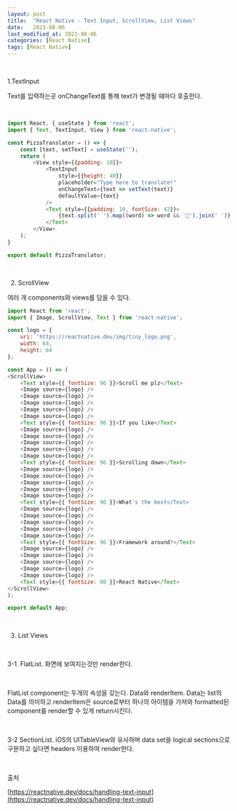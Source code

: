 ```yaml
---
layout: post
title:  "React Native - Text Input, ScrollView, List Views"
date:   2021-08-06
last_modified_at: 2021-08-06
categories: [React Native]
tags: [React Native]
---
```


<br/>

1.TextInput

Text를 입력하는곳 onChangeText를 통해 text가 변경될 때마다 호출한다.

<br/>

```javascript
import React, { useState } from 'react';
import { Text, TextInput, View } from 'react-native';

const PizzaTranslator = () => {
    const [text, setText] = useState('');
    return (
        <View style={{padding: 10}}>
            <TextInput
                style={{height: 40}}
                placeholder="Type here to translate!"
                onChangeText={text => setText(text)}
                defaultValue={text}
            />
            <Text style={{padding: 10, fontSize: 42}}>
                {text.split(' ').map((word) => word && '🍕').join(' ')}
            </Text>
        </View>
    );
}

export default PizzaTranslator;

```

<br/>

2. ScrollView

여러 개 components와 views를 담을 수 있다.

```javascript
import React from 'react';
import { Image, ScrollView, Text } from 'react-native';

const logo = {
    uri: 'https://reactnative.dev/img/tiny_logo.png',
    width: 64,
    height: 64
};

const App = () => (
<ScrollView>
    <Text style={{ fontSize: 96 }}>Scroll me plz</Text>
    <Image source={logo} />
    <Image source={logo} />
    <Image source={logo} />
    <Image source={logo} />
    <Image source={logo} />
    <Text style={{ fontSize: 96 }}>If you like</Text>
    <Image source={logo} />
    <Image source={logo} />
    <Image source={logo} />
    <Image source={logo} />
    <Image source={logo} />
    <Text style={{ fontSize: 96 }}>Scrolling down</Text>
    <Image source={logo} />
    <Image source={logo} />
    <Image source={logo} />
    <Image source={logo} />
    <Image source={logo} />
    <Text style={{ fontSize: 96 }}>What's the best</Text>
    <Image source={logo} />
    <Image source={logo} />
    <Image source={logo} />
    <Image source={logo} />
    <Image source={logo} />
    <Text style={{ fontSize: 96 }}>Framework around?</Text>
    <Image source={logo} />
    <Image source={logo} />
    <Image source={logo} />
    <Image source={logo} />
    <Image source={logo} />
    <Text style={{ fontSize: 80 }}>React Native</Text>
</ScrollView>
);

export default App;
```

<br/>

3. List Views

<br/>

3-1. FlatList. 화면에 보여지는것만 render한다.

<br/>

FlatList  component는 두개의 속성을 갖는다. Data와 renderItem. Data는 list의
Data를 의미하고 renderItem은 source로부터 하나의 아이템을 가져와 formatted된 component를 render할 수 있게 return시킨다.

<br/>

3-2 SectionList. iOS의 UITableView와 유사하며 data set을 logical sections으로 구분하고 싶다면 headers 이용하여 render한다.

<br/>

출처

[https://reactnative.dev/docs/handling-text-input](https://reactnative.dev/docs/handling-text-input)